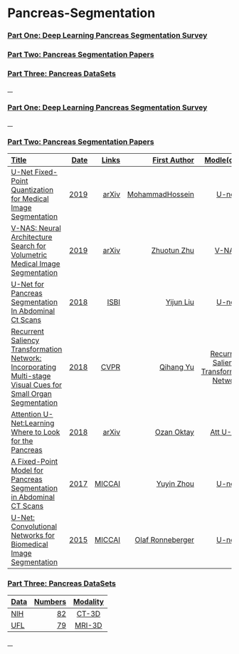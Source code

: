# Pancreas-Segmentation

### <a href="#id_1"> Part One: Deep Learning Pancreas Segmentation Survey </a>
### <a href="#id_2"> Part Two:  Pancreas Segmentation Papers </a>
### <a href="#id_3"> Part Three: Pancreas DataSets

&nbsp;
&nbsp;
### <span id="id_1">Part One: Deep Learning Pancreas Segmentation Survey
  
  
&nbsp;
&nbsp;
### <span id="id_2">Part Two: Pancreas Segmentation Papers
Title | Date | Links |First Author| Modle(code)|
:---- |-----:|------:|-----------:|:-----:
U-Net Fixed-Point Quantization for Medical Image Segmentation | 2019 | [arXiv](https://arxiv.org/pdf/1908.01073v2.pdf) | MohammadHossein | [U-net](https://github.com/hossein1387/U-Net-Fixed-Point-Quantization-for-Medical-Image-Segmentation) |   
V-NAS: Neural Architecture Search for Volumetric Medical Image Segmentation | 2019 | [arXiv](https://arxiv.org/pdf/1906.02817.pdf) | Zhuotun Zhu | V-NAS | 
U-Net for Pancreas Segmentation In Abdominal Ct Scans | 2018 | [ISBI](http://perfectroc.com/publication/Yijun_ISBI181page_final.pdf) | Yijun Liu | [U-net](https://github.com/snapfinger/pancreas-seg) | 
Recurrent Saliency Transformation Network: Incorporating Multi-stage Visual Cues for Small Organ Segmentation | 2018| [CVPR](https://arxiv.org/pdf/1709.04518v4.pdf)| Qihang Yu | [Recurrent Saliency Transformation Network](https://github.com/twni2016/OrganSegRSTN_PyTorch)|   
Attention U-Net:Learning Where to Look for the Pancreas | 2018 | [arXiv](https://arxiv.org/pdf/1804.03999v3.pdf) | Ozan Oktay | [Att U-Net](https://github.com/ozan-oktay/Attention-Gated-Networks) |   
A Fixed-Point Model for Pancreas Segmentation in Abdominal CT Scans | 2017 | [MICCAI](https://arxiv.org/pdf/1612.08230v4.pdf) | Yuyin Zhou | [U-net](https://github.com/snapfinger/pancreas-seg)|  
U-Net: Convolutional Networks for Biomedical Image Segmentation | 2015 | [MICCAI](https://arxiv.org/pdf/1505.04597v1.pdf) | Olaf Ronneberger | [U-net](https://github.com/milesial/Pytorch-UNet)|    

  

  
### <span id="id_3">Part Three: Pancreas DataSets
Data | Numbers | Modality |
:---- |-----:|:------:
[NIH](https://wiki.cancerimagingarchive.net/display/Public/Pancreas-CT#4d464781e8d04a3e935bc3007d9aed84s) |82 | CT-3D |  
[UFL]() | 79 | MRI-3D|
  
&nbsp;
&nbsp;

